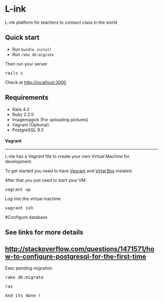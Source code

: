 # L-ink

L-ink platform for teachers to connect class in the world

## Quick start

* Run `bundle install`
* Run `rake db:migrate`

Then run your server
<pre>
rails s
</pre>

Check at [http://localhost:3000](http://localhost:3000)

## Requirements

* Rails 4.2
* Ruby 2.2.0
* Imagemagick (For uploading pictures)
* Vagrant (Optional)
* PostgreSQL 9.3

#### Vagrant
---
L-ink has a *Vagrant* file to create your own Virtual Machine for development.

To get started you need to have [Vagrant](http://www.vagrantup.com) and [Virtal Box](https://www.virtualbox.org/) instaled.

After that you just need to start your VM:
<pre>vagrant up</pre>

Log into the virtual machine
<pre>vagrant ssh</pre>

#Configure database
## See links for more details
## http://stackoverflow.com/questions/1471571/how-to-configure-postgresql-for-the-first-time

Exec pending migration
<pre>rake db:migrate</pre>
<pre>ras<pre>
And its done !
